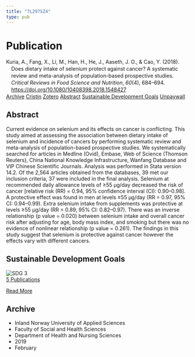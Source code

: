 ```yaml
---
title: "7L297SZ4"
type: pub
---
```

<h1>Publication</h1>
<article id="csl-bib-container-7L297SZ4" class="csl-bib-container">
  <div class="csl-bib-body" style="line-height: 1.35; padding-left: 1em; text-indent:-1em;">
  <div class="csl-entry">Kuria, A., Fang, X., Li, M., Han, H., He, J., Aaseth, J. O., &amp; Cao, Y. (2018). Does dietary intake of selenium protect against cancer? A systematic review and meta-analysis of population-based prospective studies. <i>Critical Reviews in Food Science and Nutrition</i>, <i>60</i>(4), 684&#x2013;694. <a href="https://doi.org/10.1080/10408398.2018.1548427">https://doi.org/10.1080/10408398.2018.1548427</a></div>
</div>
  <div class="csl-bib-buttons">
    <a href="#taxonomy-article-7L297SZ4" class="csl-bib-button">Archive</a>
    <a href="https://app.cristin.no/results/show.jsf?id=1672015" alt="Cristin URL" class="csl-bib-button">Cristin</a>
    <a href="http://zotero.org/groups/5402882/items/7L297SZ4" alt="Zotero URL" class="csl-bib-button">Zotero</a>
    <a href="#abstract-article-7L297SZ4" class="csl-bib-button">Abstract</a>
    <a href="#sdg-article-7L297SZ4" class="csl-bib-button">Sustainable Development Goals</a>
    <a href="https://doi.org/10.1080/10408398.2018.1548427" class="csl-bib-button">Unpaywall</a>
  </div>
  <div id="csl-bib-meta-container-7L297SZ4"></div>
</article>
<div id="csl-bib-meta-7L297SZ4" class="csl-bib-meta">
  <article id="abstract-article-7L297SZ4" class="abstract-article">
    <h1>Abstract</h1>
    Current evidence on selenium and its effects on cancer is conflicting. This study aimed at assessing the association between dietary intake of selenium and incidence of cancers by performing systematic review and meta-analysis of population-based prospective studies. We systematically searched for articles in Medline (Ovid), Embase, Web of Science (Thomson Reuters), China National Knowledge Infrastructure, Wanfang Database and VIP Chinese Scientific Journals. Analysis was performed in Stata version 14.2. Of the 2,564 articles obtained from the databases, 39 met our inclusion criteria, 37 were included in the final analysis. Selenium at recommended daily allowance levels of ≥55 μg/day decreased the risk of cancer [relative risk (RR) = 0.94, 95% confidence interval (CI): 0.90–0.98]. A protective effect was found in men at levels ≥55 μg/day (RR = 0.97, 95% CI: 0.94–0.99). Extra selenium intake from supplements was protective at levels ≥55 μg/day (RR = 0.89, 95% CI: 0.82–0.97). There was an inverse relationship (p value = 0.020) between selenium intake and overall cancer risk after adjusting for age, body mass index, and smoking but there was no evidence of nonlinear relationship (p value = 0.261). The findings in this study suggest that selenium is protective against cancer however the effects vary with different cancers.
  </article>
  <article id="sdg-article-7L297SZ4" class="sdg-article">
    <h1>Sustainable Development Goals</h1>
    <div class="sdg-container"><div id="sdg3" class="sdg"> <img src="{{< params subfolder >}}images/sdg/sdg03_en.png" class="image" alt="SDG 3"> <div class="sdg-overlay"> <a href="{{< params subfolder >}}en/archive/?sdg=3#archive" class="sdg-publication-count"><span>5</span> Publications</a> <p><a href="https://sdgs.un.org/goals/goal3" class="sdg-read-more">Read More</a></p> </div> </div></div>
  </article>
  <article id="taxonomy-article-7L297SZ4" class="taxonomy-article">
    <h1>Archive</h1>
    <ul>
      <li>Inland Norway University of Applied Sciences</li>
      <li>Faculty of Social and Health Sciences</li>
      <li>Department of Health and Nursing Sciences</li>
      <li>2019</li>
      <li>February</li>
    </ul>
  </article>
</div>

